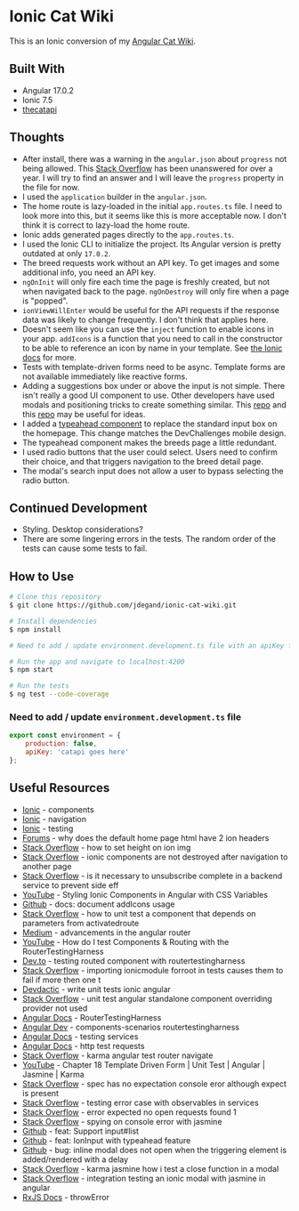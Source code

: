 # Ionic Cat Wiki

This is an Ionic conversion of my [Angular Cat Wiki](https://github.com/jdegand/angular-cat-wiki).  

## Built With

- Angular 17.0.2
- Ionic 7.5
- [thecatapi](https://developers.thecatapi.com/view-account/ylX4blBYT9FaoVd6OhvR?report=bOoHBz-8t)

## Thoughts

- After install, there was a warning in the `angular.json` about `progress` not being allowed.  This [Stack Overflow](https://stackoverflow.com/questions/71711355/ionic-6-ci-property-progress-is-not-allowed) has been unanswered for over a year.  I will try to find an answer and I will leave the `progress` property in the file for now.  
- I used the `application` builder in the `angular.json`.
- The home route is lazy-loaded in the initial `app.routes.ts` file.  I need to look more into this, but it seems like this is more acceptable now.  I don't think it is correct to lazy-load the home route. 
- Ionic adds generated pages directly to the `app.routes.ts`.   
- I used the Ionic CLI to initialize the project.  Its Angular version is pretty outdated at only `17.0.2`.   
- The breed requests work without an API key. To get images and some additional info, you need an API key.  
- `ngOnInit` will only fire each time the page is freshly created, but not when navigated back to the page. `ngOnDestroy` will only fire when a page is "popped".
- `ionViewWillEnter` would be useful for the API requests if the response data was likely to change frequently.  I don't think that applies here.  
- Doesn't seem like you can use the `inject` function to enable icons in your app.  `addIcons` is a function that you need to call in the constructor to be able to reference an icon by name in your template.  See [the Ionic docs](https://ionicframework.com/docs/angular/build-options#usage-with-standalone-based-applications) for more.  
- Tests with template-driven forms need to be async.  Template forms are not available immediately like reactive forms.  
- Adding a suggestions box under or above the input is not simple.  There isn't really a good UI component to use. Other developers have used modals and positioning tricks to create something similar. This [repo](https://github.com/guylabs/ion-autocomplete) and this [repo](https://github.com/saty932/ionic2-searchbar-suggestions-above-content) may be useful for ideas.    
- I added a [typeahead component](https://ionicframework.com/docs/api/select#typeahead-component) to replace the standard input box on the homepage.  This change matches the DevChallenges mobile design.   
- The typeahead component makes the breeds page a little redundant.  
-  I used radio buttons that the user could select. Users need to confirm their choice, and that triggers navigation to the breed detail page.  
- The modal's search input does not allow a user to bypass selecting the radio button.    

## Continued Development

- Styling.  Desktop considerations?
- There are some lingering errors in the tests.  The random order of the tests can cause some tests to fail.  

## How to Use

```bash
# Clone this repository
$ git clone https://github.com/jdegand/ionic-cat-wiki.git

# Install dependencies
$ npm install

# Need to add / update environment.development.ts file with an apiKey from thecatapi

# Run the app and navigate to localhost:4200
$ npm start

# Run the tests
$ ng test --code-coverage
```

### Need to add / update `environment.development.ts` file 

```javascript
export const environment = {
    production: false,
    apiKey: 'catapi goes here'
};
```

## Useful Resources

- [Ionic](https://ionicframework.com/docs/components) - components
- [Ionic](https://ionic-5-full-starter-app-docs.ionicthemes.com/navigation) - navigation
- [Ionic](https://ionicframework.com/docs/angular/testing) - testing
- [Forums](https://forum.ionicframework.com/t/why-does-the-default-home-page-html-have-2-ion-headers/193703/6) - why does the default home page html have 2 ion headers
- [Stack Overflow](https://stackoverflow.com/questions/55811502/how-to-set-height-on-ion-img) - how to set height on ion img
- [Stack Overflow](https://stackoverflow.com/questions/52539823/ionic-components-are-not-destroyed-after-navigation-to-another-page) - ionic components are not destroyed after navigation to another page
- [Stack Overflow](https://stackoverflow.com/questions/61104129/is-it-necessary-to-unsubscribe-complete-in-a-backend-service-to-prevent-side-eff) - is it necessary to unsubscribe complete in a backend service to prevent side eff
- [YouTube](https://www.youtube.com/watch?v=nxA5Y1pR-dI) - Styling Ionic Components in Angular with CSS Variables
- [Github](https://github.com/ionic-team/ionicons/issues/887) - docs: document addIcons usage
- [Stack Overflow](https://stackoverflow.com/questions/38356084/how-to-unit-test-a-component-that-depends-on-parameters-from-activatedroute) - how to unit test a component that depends on parameters from activatedroute
- [Medium](https://blog.angular.io/advancements-in-the-angular-router-5d69ec4c032) - advancements in the angular router
- [YouTube](https://www.youtube.com/watch?v=DsOxW9TKroo) - How do I test Components & Routing with the RouterTestingHarness
- [Dev.to](https://dev.to/this-is-angular/testing-routed-components-with-routertestingharness-22dl?source=post_page-----4760e83ffd80--------------------------------) - testing routed component with routertestingharness
- [Stack Overflow](https://stackoverflow.com/questions/71133600/importing-ionicmodule-forroot-in-tests-causes-them-to-fail-if-more-then-one-t) - importing ionicmodule forroot in tests causes them to fail if more then one t
- [Devdactic](https://devdactic.com/write-unit-tests-ionic-angular) - write unit tests ionic angular
- [Stack Overflow](https://stackoverflow.com/questions/77395557/unit-test-angular-standalone-component-overriding-provider-not-used) - unit test angular standalone component overriding provider not used
- [Angular Docs](https://angular.io/api/router/testing/RouterTestingHarness) - RouterTestingHarness
- [Angular Dev](https://angular.dev/guide/testing/components-scenarios#testing-with-the-routertestingharness) - components-scenarios routertestingharness
- [Angular Docs](https://angular.io/guide/testing-services) - testing services
- [Angular Docs](https://angular.io/guide/http-test-requests) - http test requests
- [Stack Overflow](https://stackoverflow.com/questions/76429458/karma-angular-test-router-navigate) - karma angular test router navigate
- [YouTube](https://www.youtube.com/watch?v=GT8NXCQRXTw) - Chapter 18 Template Driven Form | Unit Test | Angular | Jasmine | Karma
- [Stack Overflow](https://stackoverflow.com/questions/54642650/spec-has-no-expectation-console-error-although-expect-is-present) - spec has no expectation console eror although expect is present
- [Stack Overflow](https://stackoverflow.com/questions/39960146/testing-error-case-with-observables-in-services) - testing error case with observables in services
- [Stack Overflow](https://stackoverflow.com/questions/49430213/error-expected-no-open-requests-found-1) - error expected no open requests found 1
- [Stack Overflow](https://stackoverflow.com/questions/14519203/spying-on-console-error-with-jasmine) - spying on console error with jasmine
- [Github](https://github.com/ionic-team/ionic-framework/issues/29217) - feat: Support input#list
- [Github](https://github.com/ionic-team/ionic-framework/issues/28634) - feat: IonInput with typeahead feature
- [Github](https://github.com/ionic-team/ionic-framework/issues/26648) - bug: inline modal does not open when the triggering element is added/rendered with a delay
- [Stack Overflow](https://stackoverflow.com/questions/70787011/karma-jasmine-how-i-test-a-close-function-in-a-modal) - karma jasmine how i test a close function in a modal
- [Stack Overflow](https://stackoverflow.com/questions/72473169/integration-testing-an-ionic-modal-with-jasmine-in-angular) - integration testing an ionic modal with jasmine in angular
- [RxJS Docs](https://rxjs.dev/api/index/function/throwError) - throwError